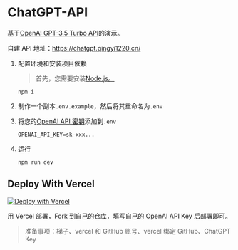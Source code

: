 # ChatGPT-API

基于[OpenAI GPT-3.5 Turbo API](https://platform.openai.com/docs/guides/chat)的演示。

自建 API 地址：https://chatgpt.qingyi1220.cn/

1. 配置环境和安装项目依赖

   > 首先，您需要安装[Node.js。](https://nodejs.org/)

   ```shell
   npm i
   ```

2. 制作一个副本`.env.example`，然后将其重命名为`.env`
3. 将您的[OpenAI API 密钥](https://platform.openai.com/account/api-keys)添加到`.env`
   ```
   OPENAI_API_KEY=sk-xxx...
   ```
4. 运行
   ```shell
   npm run dev
   ```

## Deploy With Vercel

[![Deploy with Vercel](https://vercel.com/button)](https://vercel.com/new/clone?repository-url=https://github.com/TsingYi1263/ChatGPT&env=OPENAI_API_KEY&envDescription=OpenAI%20API%20Key&envLink=https://platform.openai.com/account/api-keys)

用 Vercel 部署，Fork 到自己的仓库，填写自己的 OpenAI API Key 后部署即可。

> 准备事项：梯子、vercel 和 GitHub 账号、vercel 绑定 GitHub、ChatGPT Key

